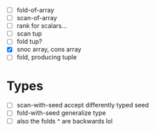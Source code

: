- [ ] fold-of-array
- [ ] scan-of-array
- [ ] rank for scalars...
- [ ] scan tup
- [ ] fold tup?
- [x] snoc array, cons array
- [ ] fold, producing tuple
# Types
- [ ] scan-with-seed accept differently typed seed
- [ ] fold-with-seed generalize type
- [ ] also the folds ^ are backwards lol
